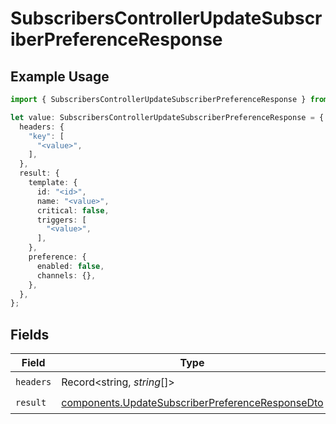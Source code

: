 # SubscribersControllerUpdateSubscriberPreferenceResponse

## Example Usage

```typescript
import { SubscribersControllerUpdateSubscriberPreferenceResponse } from "@novu/api/models/operations";

let value: SubscribersControllerUpdateSubscriberPreferenceResponse = {
  headers: {
    "key": [
      "<value>",
    ],
  },
  result: {
    template: {
      id: "<id>",
      name: "<value>",
      critical: false,
      triggers: [
        "<value>",
      ],
    },
    preference: {
      enabled: false,
      channels: {},
    },
  },
};
```

## Fields

| Field                                                                                                                | Type                                                                                                                 | Required                                                                                                             | Description                                                                                                          |
| -------------------------------------------------------------------------------------------------------------------- | -------------------------------------------------------------------------------------------------------------------- | -------------------------------------------------------------------------------------------------------------------- | -------------------------------------------------------------------------------------------------------------------- |
| `headers`                                                                                                            | Record<string, *string*[]>                                                                                           | :heavy_check_mark:                                                                                                   | N/A                                                                                                                  |
| `result`                                                                                                             | [components.UpdateSubscriberPreferenceResponseDto](../../models/components/updatesubscriberpreferenceresponsedto.md) | :heavy_check_mark:                                                                                                   | N/A                                                                                                                  |